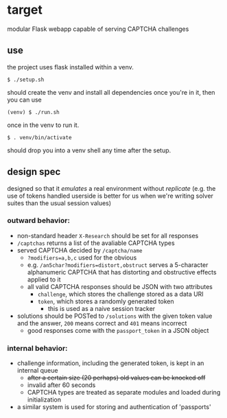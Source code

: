 # target
modular Flask webapp capable of serving CAPTCHA challenges

## use
the project uses flask installed within a venv.

```
$ ./setup.sh
```
should create the venv and install all dependencies once you're in it, then you can use 
```
(venv) $ ./run.sh
```
once in the venv to run it.
```
$ . venv/bin/activate
```
should drop you into a venv shell any time after the setup.

## design spec

designed so that it *emulates* a real environment without *replicate* (e.g. the use of tokens handled
userside is better for us when we're writing solver suites than the usual session values)

### outward behavior:
* non-standard header `X-Research` should be set for all responses
* `/captchas` returns a list of the avaliable CAPTCHA types
* served CAPTCHA decided by `/captcha/name`
    * `?modifiers=a,b,c` used for the obvious
    * e.g. `/an5char?modifiers=distort,obstruct` serves a 5-character alphanumeric CAPTCHA that has distorting and obstructive effects applied to it
    * all valid CAPTCHA responses should be JSON with two attributes
        * `challenge`, which stores the challenge stored as a data URI
        * `token`, which stores a randomly generated token
            * this is used as a naive session tracker
* solutions should be POSTed to `/solutions` with the given token value and the answer, `200` means correct and `401` means incorrect
    * good responses come with the `passport_token` in a JSON object

### internal behavior:
* challenge information, including the generated token, is kept in an internal queue
    * ~~after a certain size (20 perhaps) old values can be knocked off~~
    * invalid after 60 seconds
    * CAPTCHA types are treated as separate modules and loaded during initialization
* a similar system is used for storing and authentication of 'passports'
